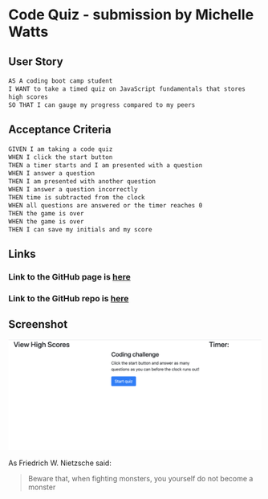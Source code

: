 # Code Quiz - submission by Michelle Watts

## User Story

```
AS A coding boot camp student
I WANT to take a timed quiz on JavaScript fundamentals that stores high scores
SO THAT I can gauge my progress compared to my peers
```

## Acceptance Criteria

```
GIVEN I am taking a code quiz
WHEN I click the start button
THEN a timer starts and I am presented with a question
WHEN I answer a question
THEN I am presented with another question
WHEN I answer a question incorrectly
THEN time is subtracted from the clock
WHEN all questions are answered or the timer reaches 0
THEN the game is over
WHEN the game is over
THEN I can save my initials and my score
```


## Links
### Link to the GitHub page is [here](https://michellewatts20000.github.io/code-quiz/)
### Link to the GitHub repo is [here](https://github.com/michellewatts20000/code-quiz)


  ## Screenshot
![screenshot of generator](./assets/img/screenshot-code-quiz.png)


As Friedrich W. Nietzsche said:

> Beware that, when fighting monsters,
> you yourself do not become a monster

